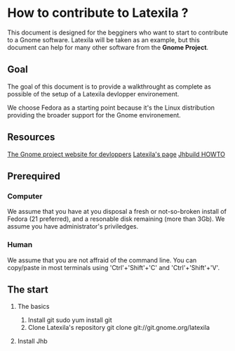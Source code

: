How to contribute to Latexila ?
===============================

This document is designed for the begginers who want to start to contribute to a Gnome software. Latexila will be taken as an example, but this document can help for many other software from the **Gnome Project**.

Goal
----
The goal of this document is to provide a walkthrought as complete as possible of the setup of a Latexila devlopper environement.

We choose Fedora as a starting point because it's the Linux distribution providing the broader support for the Gnome environement.

Resources
----------

[The Gnome project website for devloppers](https://developer.gnome.org/)
[Latexila's page](https://wiki.gnome.org/Apps/LaTeXila)
[Jhbuild HOWTO](https://wiki.gnome.org/HowDoI/Jhbuild)

Prerequired
-----------

### Computer
We assume that you have at you disposal a fresh or not-so-broken install of Fedora (21 preferred), and a resonable disk remaining (more than 3Gb).
We assume you have administrator's priviledges.

### Human
We assume that you are not affraid of the command line.
You can copy/paste in most terminals using 'Ctrl'+'Shift'+'C' and 'Ctrl'+'Shift'+'V'.

The start
---------
1. The basics
	1. Install git
			sudo yum install git
	2. Clone Latexila's repository
			git clone git://git.gnome.org/latexila 

2. Install Jhb


